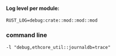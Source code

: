 #### Log level per module:
`RUST_LOG=debug:crate::mod::mod::mod`

### command line
`-l "debug,ethcore_util::journaldb=trace"`
